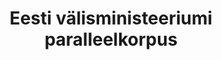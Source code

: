 ---
title: Eesti välisministeeriumi paralleelkorpus
title_en: Parallel corpus from Estonian Ministry of Foreign Affairs
notes: 'Paralleelkorpus Eesti välisministeeriumi veebisaidi sisust http://vm.ee/en'
notes_en: 'Parallel corpus from content of Estonian Ministry of Foreign Affairs website. Website: http://vm.ee/en'
category:
  - Valitsus ja avalik sektor
category_en:
  - Government and Public Sector
resources:
  - name: valisministeeriumi paralleelkorpus
    url: 'https://www.elrc-share.eu/repository/browse/parallel-corpus-from-estonian-ministry-of-foreign-affairs-processed/8a70f41c6d1b11e7b7d400155d0267067be063c788d84a089be2732f8396972b/'
    format: TMX
    interactive: 'False'
license: OTHER
update_freq: 'http://purl.org/linked-data/sdmx/2009/code#freq-A'
organization: Välisministeerium
maintainer_name: ''
maintainer_email: vminfo@vm.ee
maintainer_phone: ''
date_issued: '21/03/2020'
date_modified: 2020/05/22
---